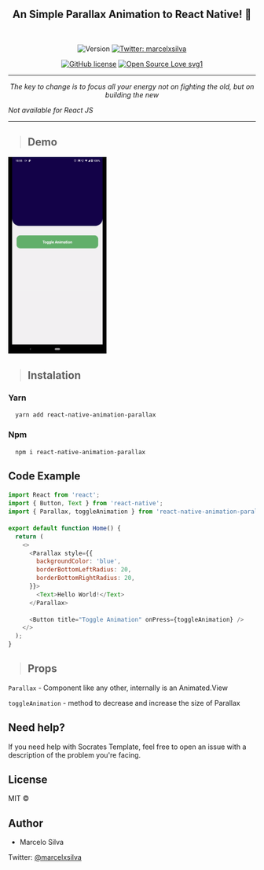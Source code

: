 <p align="center">
</p>
<h2 align="center">
  An Simple Parallax Animation to React Native! 🚀
</h2>

<br>

<div align="center">
<p>
  <img alt="Version" src="https://img.shields.io/badge/version-0.0.1-blue.svg?cacheSeconds=2592000" />
  <a href="https://twitter.com/marcelxsilva" target="_blank">
    <img alt="Twitter: marcelxsilva" src="https://img.shields.io/twitter/follow/marcelxsilva.svg?style=social" />
  </a>

[![GitHub license](https://img.shields.io/github/license/Naereen/StrapDown.js.svg)](https://github.com/Naereen/StrapDown.js/blob/master/LICENSE)
[![Open Source Love svg1](https://badges.frapsoft.com/os/v1/open-source.svg?v=103)](https://github.com/ellerbrock/open-source-badges/)

</p>
</div>

---

<p align='center' >
<i>
The key to change is to focus all your energy not on fighting the old, but on building the new
</i>
</p>

_Not available for React JS_

---
> ## Demo

<img src='./demo.gif' width='200' />

> ## Instalation

### Yarn

```
  yarn add react-native-animation-parallax
```

### Npm

```
  npm i react-native-animation-parallax
```

## Code Example

```javascript
import React from 'react';
import { Button, Text } from 'react-native';
import { Parallax, toggleAnimation } from 'react-native-animation-parallax';

export default function Home() {
  return (
    <>
      <Parallax style={{
        backgroundColor: 'blue',
        borderBottomLeftRadius: 20,
        borderBottomRightRadius: 20,
      }}>
        <Text>Hello World!</Text>
      </Parallax>
      
      <Button title="Toggle Animation" onPress={toggleAnimation} />
    </>
  );
}

```

> ## Props
<code>Parallax</code> - Component like any other, internally is an Animated.View

<code>toggleAnimation</code> - method to decrease and increase the size of Parallax

## Need help?

If you need help with Socrates Template, feel free to open an issue with a description of the problem you're facing.

## License

MIT ©

## Author

- Marcelo Silva

Twitter: [@marcelxsilva](https://github.com/marcelxsilva)
